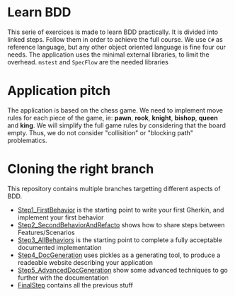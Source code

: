 # Learn BDD
This serie of exercices is made to learn BDD practically. It is divided into linked steps. Follow them in order to achieve the full course.
We use ```C#``` as reference language, but any other object oriented language is fine four our needs. The application uses the minimal external libraries, to limit the overhead. 
```mstest``` and ```SpecFlow``` are the needed libraries
# Application pitch
The application is based on the chess game. We need to implement move rules for each piece of the game, ie: **pawn**, **rook**, **knight**, **bishop**, **queen** and **king**.
We will simplify the full game rules by considering that the board empty. Thus, we do not consider "collisition" or "blocking path" problematics.
# Cloning the right branch
This repository contains multiple branches targetting different aspects of BDD.
- [Step1_FirstBehavior](https://github.com/jtourvieille/Learn-BDD/tree/Step1_FirstBehavior) is the starting point to write your first Gherkin, and implement your first behavior
- [Step2_SecondBehaviorAndRefacto](https://github.com/jtourvieille/Learn-BDD/tree/Step2_SecondBehaviorAndRefacto) shows how to share steps between Features/Scenarios
- [Step3_AllBehaviors](https://github.com/jtourvieille/Learn-BDD/tree/Step3_AllBehaviors) is the starting point to complete a fully acceptable documented implementation
- [Step4_DocGeneration](https://github.com/jtourvieille/Learn-BDD/tree/Step4_DocGeneration) uses pickles as a generating tool, to produce a readeable website describing your application
- [Step5_AdvancedDocGeneration](https://github.com/jtourvieille/Learn-BDD/tree/Step5_AdvancedDocGeneration) show some advanced techniques to go further with the documentation
- [FinalStep](https://github.com/jtourvieille/Learn-BDD/tree/FinalStep) contains all the previous stuff